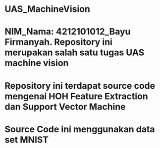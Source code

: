 # UAS_MachineVision
# NIM_Nama: 4212101012_Bayu Firmanyah. Repository ini merupakan salah satu tugas UAS machine vision
# Repository ini terdapat source code mengenai HOH Feature Extraction dan Support Vector Machine
# Source Code ini menggunakan data set MNIST 
